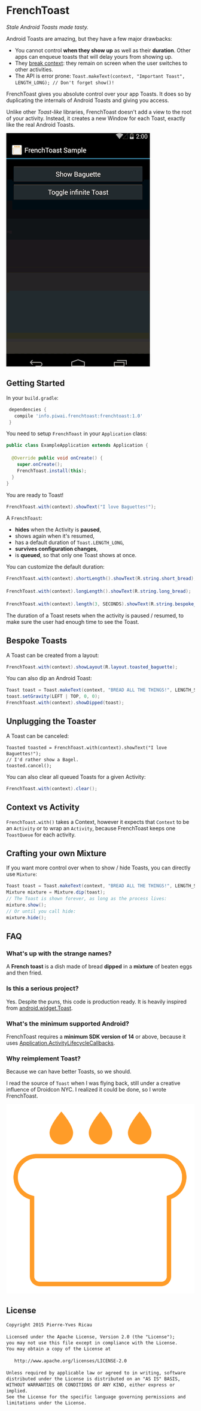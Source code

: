 # FrenchToast

*Stale Android Toasts made tasty.*

Android Toasts are amazing, but they have a few major drawbacks:

* You cannot control **when they show up** as well as their **duration**. Other apps can enqueue toasts that will delay yours from showing up. 
* They [break context](http://cyrilmottier.com/2012/07/24/the-making-of-prixing-4-activity-tied-notifications/): they remain on screen when the user switches to other activities.
* The API is error prone: `Toast.makeText(context, "Important Toast", LENGTH_LONG); // Don't forget show()!`

FrenchToast gives you absolute control over your app Toasts. It does so by duplicating the internals of Android Toasts and giving you access.

Unlike other *Toast-like* libraries, FrenchToast doesn't add a view to the root of your activity. Instead, it creates a new Window for each Toast, exactly like the real Android Toasts.

![demo.gif](assets/demo.gif)

## Getting Started

In your `build.gradle`:

```gradle
 dependencies {
   compile 'info.piwai.frenchtoast:frenchtoast:1.0'
 }
```

You need to setup `FrenchToast` in your `Application` class:

```java
public class ExampleApplication extends Application {

  @Override public void onCreate() {
    super.onCreate();
    FrenchToast.install(this);
  }
}
```

You are ready to Toast!

```java
FrenchToast.with(context).showText("I love Baguettes!");
```

A `FrenchToast`:

* **hides** when the Activity is **paused**,
* shows again when it's resumed,
* has a default duration of `Toast.LENGTH_LONG`,
* **survives configuration changes**,
* is **queued**, so that only one Toast shows at once.

You can customize the default duration:

```java
FrenchToast.with(context).shortLength().showText(R.string.short_bread);

FrenchToast.with(context).longLength().showText(R.string.long_bread);

FrenchToast.with(context).length(3, SECONDS).showText(R.string.bespoke_bread);
```

The duration of a Toast resets when the activity is paused / resumed, to make sure the user had enough time to see the Toast.

## Bespoke Toasts

A Toast can be created from a layout:

```java
FrenchToast.with(context).showLayout(R.layout.toasted_baguette);
```

You can also dip an Android Toast:

```java
Toast toast = Toast.makeText(context, "BREAD ALL THE THINGS!", LENGTH_SHORT);
toast.setGravity(LEFT | TOP, 0, 0);
FrenchToast.with(context).showDipped(toast);
```

## Unplugging the Toaster

A Toast can be canceled:

```
Toasted toasted = FrenchToast.with(context).showText("I love Baguettes!");
// I'd rather show a Bagel.
toasted.cancel();
```

You can also clear all queued Toasts for a given Activity:

```java
FrenchToast.with(context).clear();
```

## Context vs Activity

`FrenchToast.with()` takes a Context, however it expects that `Context` to be an `Activity` or to wrap an `Activity`, because FrenchToast keeps one `ToastQueue` for each activity.

## Crafting your own Mixture

If you want more control over when to show / hide Toasts, you can directly use `Mixture`:

```java
Toast toast = Toast.makeText(context, "BREAD ALL THE THINGS!", LENGTH_SHORT);
Mixture mixture = Mixture.dip(toast);
// The Toast is shown forever, as long as the process lives:
mixture.show();
// Or until you call hide:
mixture.hide();
```

## FAQ

### What's up with the strange names?

A **French toast** is a dish made of bread **dipped** in a **mixture** of beaten eggs and then fried.

### Is this a serious project?

Yes. Despite the puns, this code is production ready. It is heavily inspired from [android.widget.Toast](https://github.com/android/platform_frameworks_base/blob/master/core/java/android/widget/Toast.java).

### What's the minimum supported Android?

FrenchToast requires a **minimum SDK version of 14** or above, because it uses [Application.ActivityLifecycleCallbacks](http://developer.android.com/reference/android/app/Application.ActivityLifecycleCallbacks.html).

### Why reimplement Toast?

Because we can have better Toasts, so we should.

I read the source of `Toast` when I was flying back, still under a creative influence of Droidcon NYC. I realized it could be done, so I wrote FrenchToast.

![logo.png](assets/logo.png)

## License

    Copyright 2015 Pierre-Yves Ricau

    Licensed under the Apache License, Version 2.0 (the "License");
    you may not use this file except in compliance with the License.
    You may obtain a copy of the License at

       http://www.apache.org/licenses/LICENSE-2.0

    Unless required by applicable law or agreed to in writing, software
    distributed under the License is distributed on an "AS IS" BASIS,
    WITHOUT WARRANTIES OR CONDITIONS OF ANY KIND, either express or implied.
    See the License for the specific language governing permissions and
    limitations under the License.
